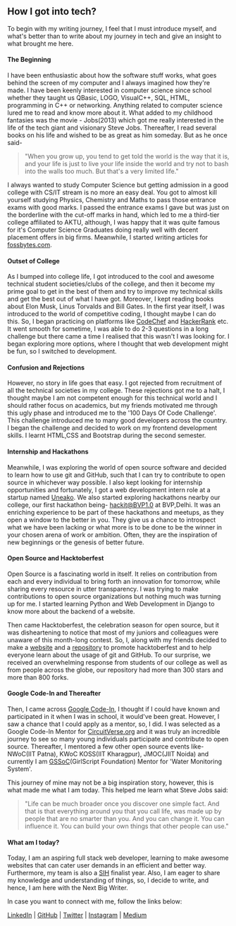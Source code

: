 ## How I got into tech?

To begin with my writing journey, I feel that I must introduce myself, and what's better than to write about my journey in tech and give an insight to what brought me here.

#### The Beginning
I have been enthusiastic about how the software stuff works, what goes behind the screen of my computer and I always imagined how they're made. I have been keenly interested in computer science since school whether they taught us QBasic, LOGO, VisualC++, SQL, HTML, programming in C++ or networking. Anything related to computer science lured me to read and know more about it. What added to my childhood fantasies was the movie - Jobs(2013) which got me really interested in the life of the tech giant and visionary Steve Jobs. Thereafter, I read several books on his life and wished to be as great as him someday. But as he once said- 
>"When you grow up, you tend to get told the world is the way that it is, and your life is just to live your life inside the world and try not to bash into the walls too much. But that's a very limited life."

I always wanted to study Computer Science but getting admission in a good college with CS/IT stream is no more an easy deal. You got to almost kill yourself studying Physics, Chemistry and Maths to pass those entrance exams with good marks. I passed the entrance exams I gave but was just on the borderline with the cut-off marks in hand, which led to me a third-tier college affiliated to AKTU, although, I was happy that it was quite famous for it's Computer Science Graduates doing really well with decent placement offers in big firms. Meanwhile, I started writing articles for [fossbytes.com](https://fossbytes.com/author/pragati/).

#### Outset of College
As I bumped into college life, I got introduced to the cool and awesome technical student societies/clubs of the college, and then it become my prime goal to get in the best of them and try to improve my technical skills and get the best out of what I have got. Moreover, I kept reading books about Elon Musk, Linus Torvalds and Bill Gates. In the first year itself, I was introduced to the world of competitive coding, I thought maybe I can do this. So, I began practicing on platforms like [CodeChef](https://www.codechef.com/users/pragativerma18) and [HackerRank](https://www.hackerrank.com/itispragativerma) etc. It went smooth for sometime, I was able to do 2-3 questions in a long challenge but there came a time I realised that this wasn't I was looking for. I began exploring more options, where I thought that web development might be fun, so I switched to development. 

#### Confusion and Rejections
However, no story in life goes that easy. I got rejected from recruitment of all the technical societies in my college. These rejections got me to a halt, I thought maybe I am not competent enough for this technical world and I should rather focus on academics, but my friends motivated me through this ugly phase and introduced me to the '100 Days Of Code Challenge'. This challenge introduced me to many good developers across the country. I began the challenge and decided to work on my frontend development skills. I learnt HTML,CSS and Bootstrap during the second semester.

#### Internship and Hackathons
Meanwhile, I was exploring the world of open source software and decided to learn how to use git and GitHub, such that I can try to contribute to open source in whichever way possible. I also kept looking for internship opportunities and fortunately, I got a web development intern role at a startup named [Uneako](http://uneako.com/). We also started exploring hackathons nearby our college, our first hackathon being- hackit@BVP1.0 at BVP,Delhi. It was an enriching experience to be part of these hackathons and meetups, as they open a window to the better in you. They give us a chance to introspect what we have been lacking or what more is to be done to be the winner in your chosen arena of work or ambition. Often, they are the inspiration of new beginnings or the genesis of better future.

#### Open Source and Hacktoberfest
Open Source is a fascinating world in itself. It relies on contribution from each and every individual to bring forth an innovation for tomorrow, while sharing every resource in utter transparency. I was trying to make contributions to open source organizations but nothing much was turning up for me. I started learning Python and Web Development in Django to know more about the backend of a website.

Then came Hacktoberfest, the celebration season for open source, but it was disheartening to notice that most of my juniors and colleagues were unaware of this month-long contest. So, I, along with my friends decided to make a [website](https://hacktoberfest.netlify.com/) and a [repository](https://github.com/Open-Source-Contributors-JSS/Hacktoberfest2019) to promote hacktoberfest and to help everyone learn about the usage of git and GitHub. To our surprise, we received an overwhelming response from students of our college as well as from people across the globe, our repository had more than 300 stars and more than 800 forks.

#### Google Code-In and Thereafter

Then, I came across [Google Code-In](https://codein.withgoogle.com/), I thought if I could have known and participated in it when I was in school, it would've been great. However, I saw a chance that I could apply as a mentor, so, I did. I was selected as a Google Code-In Mentor for [CircuitVerse.org](https://circuitverse.org/) and it was truly an incredible journey to see so many young individuals participate and contribute to open source. Thereafter, I mentored a few other open source events like- NWoC(IIT Patna), KWoC KOSS(IIT Kharagpur), JMOC(JIIT Noida) and currently I am [GSSoC](https://www.gssoc.tech/)(GirlScript Foundation) Mentor for 'Water Monitoring System'.

This journey of mine may not be a big inspiration story, however, this is what made me what I am today.
This helped me learn what Steve Jobs said:

>"Life can be much broader once you discover one simple fact. And that is that everything around you that you call life, was made up by people that are no smarter than you. And you can change it. You can influence it. You can build your own things that other people can use."

#### What am I today?
Today, I am an aspiring full stack web developer, learning to make awesome websites that can cater user demands in an efficient and better way. Furthermore, my team is also a [SIH](http://sih.gov.in/) finalist year. Also, I am eager to share my knowledge and understanding of things, so, I decide to write, and hence, I am here with the Next Big Writer.

In case you want to connect with me, follow the links below:

[LinkedIn](https://www.linkedin.com/in/pragati-verma-b22a1b17b/) | [GitHub](https://github.com/PragatiVerma18) | [Twitter](https://twitter.com/Pragati56242726) | [Instagram](https://www.instagram.com/pragativerma18/) | [Medium](https://medium.com/@itispragativerma)